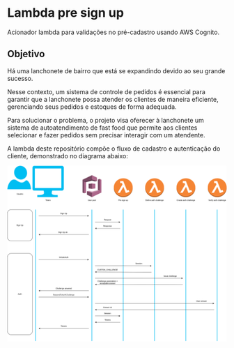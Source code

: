 # Lambda pre sign up

Acionador lambda para validações no pré-cadastro usando AWS Cognito.

## Objetivo

Há uma lanchonete de bairro que está se expandindo devido ao seu grande sucesso.

Nesse contexto, um sistema de controle de pedidos é essencial para garantir que a lanchonete possa atender os clientes
de maneira eficiente, gerenciando seus pedidos e estoques de forma adequada.

Para solucionar o problema, o projeto visa oferecer à lanchonete um sistema de autoatendimento de fast food que permite
aos clientes selecionar e fazer pedidos sem precisar interagir com um atendente.

A lambda deste repositório compõe o fluxo de cadastro e autenticação do cliente, demonstrado no diagrama abaixo:

<p align = "center">
  <img src = assets/desenho-autenticacao.svg>
</p>